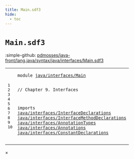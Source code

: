 ```yaml
---
title: Main.sdf3
hide:
  - toc
---
```


# `Main.sdf3`

:simple-github: [pdmosses/java-front/lang.java/syntax/java/interfaces/Main.sdf3]

[pdmosses/java-front/lang.java/syntax/java/interfaces/Main.sdf3]: https://github.com/pdmosses/java-front/blob/master/lang.java/syntax/java/interfaces/Main.sdf3 "The source file on GitHub"

<div class="sdf3"><table class="highlighttable"><tbody><tr><td class="linenos"><div class="linenodiv"><pre><span></span>1
2
3
4
5
6
7
8
9
10
</pre></div></td>
<td class="code"><pre><code><span class="keyword">module</span> <a href="../../Main.sdf3/#java/interfaces/Main_9_3" id="java/interfaces/Main_1_8" title="a definition with a single reference">java/interfaces/Main</a>

<span class="layout">// Chapter 9. Interfaces</span>

<span class="keyword">imports</span>
  <a href="../InterfaceDeclarations.sdf3/#java/interfaces/InterfaceDeclarations_1_8" id="java/interfaces/InterfaceDeclarations_6_3" title="a reference to a single-file definition">java/interfaces/InterfaceDeclarations</a>
  <a href="../InterfaceMethodDeclarations.sdf3/#java/interfaces/InterfaceMethodDeclarations_1_8" id="java/interfaces/InterfaceMethodDeclarations_7_3" title="a reference to a single-file definition">java/interfaces/InterfaceMethodDeclarations</a>
  <a href="../AnnotationTypes.sdf3/#java/interfaces/AnnotationTypes_1_8" id="java/interfaces/AnnotationTypes_8_3" title="a reference to a single-file definition">java/interfaces/AnnotationTypes</a>
  <a href="../Annotations.sdf3/#java/interfaces/Annotations_1_8" id="java/interfaces/Annotations_9_3" title="a reference to a single-file definition">java/interfaces/Annotations</a>
  <a href="../ConstantDeclarations.sdf3/#java/interfaces/ConstantDeclarations_1_8" id="java/interfaces/ConstantDeclarations_10_3" title="a reference to a single-file definition">java/interfaces/ConstantDeclarations</a>
</code></pre></td></tr></tbody></table></div>

<div id="modal">
  <div id="modal-content">
    <span id="modal-close">&times;</span>
    <h2 id="modal-h2"></h2>
    <p  id="modal-p"></p>
    <ul id="modal-ul"></ul>
  </div>
</div>
